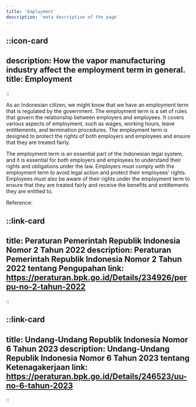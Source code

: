 ```yaml
---
title: 'Employment'
description: 'meta description of the page'
---
```


::icon-card
---
description: How the vapor manufacturing industry affect the employment term in general.
title: Employment
---
::

As an Indonesian citizen, we might know that we have an employment term that is regulated by the government. The employment term is a set of rules that govern the relationship between employers and employees. It covers various aspects of employment, such as wages, working hours, leave entitlements, and termination procedures. The employment term is designed to protect the rights of both employers and employees and ensure that they are treated fairly.

The employment term is an essential part of the Indonesian legal system, and it is essential for both employers and employees to understand their rights and obligations under the law. Employers must comply with the employment term to avoid legal action and protect their employees' rights. Employees must also be aware of their rights under the employment term to ensure that they are treated fairly and receive the benefits and entitlements they are entitled to.

Reference: 

::link-card
---
title: Peraturan Pemerintah Republik Indonesia Nomor 2 Tahun 2022
description: Peraturan Pemerintah Republik Indonesia Nomor 2 Tahun 2022 tentang Pengupahan
link: https://peraturan.bpk.go.id/Details/234926/perpu-no-2-tahun-2022
---
::

::link-card
---
title: Undang-Undang Republik Indonesia Nomor 6 Tahun 2023
description: Undang-Undang Republik Indonesia Nomor 6 Tahun 2023 tentang Ketenagakerjaan
link: https://peraturan.bpk.go.id/Details/246523/uu-no-6-tahun-2023
---
::
